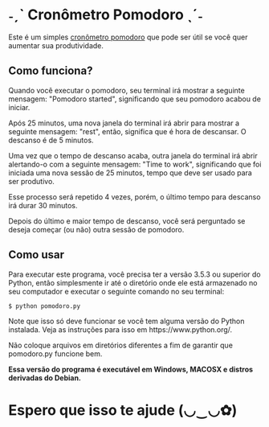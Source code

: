 <h1><b> ˗ˏˋ Cronômetro Pomodoro ˎˊ˗ </b></h1>

Este é um simples [cronômetro pomodoro](https://pt.wikipedia.org/wiki/Técnica_pomodoro) que pode ser útil se você quer aumentar sua produtividade.

<h2><b> Como funciona? </b></h2>
<p> Quando você executar o pomodoro, seu terminal irá mostrar a seguinte mensagem: "Pomodoro started", significando que seu pomodoro acabou de iniciar.
<p> Após 25 minutos, uma nova janela do terminal irá abrir para mostrar a seguinte mensagem: "rest", então, significa que é hora de descansar. O descanso é de 5 minutos.
<p> Uma vez que o tempo de descanso acaba, outra janela do terminal irá abrir alertando-o com a seguinte mensagem: "Time to work", significando que foi iniciada uma nova sessão de 25 minutos, tempo que deve ser usado para ser produtivo.
<p> Esse processo será repetido 4 vezes, porém, o último tempo para descanso irá durar 30 minutos.
<p> Depois do último e maior tempo de descanso, você será perguntado se deseja começar (ou não) outra sessão de pomodoro.

<h2><b> Como usar </b></h2>
<p> Para executar este programa, você precisa ter a versão 3.5.3 ou superior do Python, então simplesmente ir até o diretório onde ele está armazenado no seu computador e executar o seguinte comando no seu terminal:

	$ python pomodoro.py

<p> Note que isso só deve funcionar se você tem alguma versão do Python instalada. Veja as instruções para isso em https://www.python.org/.
<p> Não coloque arquivos em diretórios diferentes a fim de garantir que pomodoro.py funcione bem. 
<p><b> Essa versão do programa é executável em Windows, MACOSX e distros derivadas do Debian. </b>


<h1><b> Espero que isso te ajude (◡‿◡✿) </b></h1>
